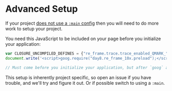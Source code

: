 # Advanced Setup

If your project [does not use a `:main` config](../README.md#important-prerequisites) then you will need to do more work to setup your project.

You need this JavaScript to be included on your page before you initialize your application:

```js
var CLOSURE_UNCOMPILED_DEFINES = {"re_frame.trace.trace_enabled_QMARK_":true};
document.write('<script>goog.require("day8.re_frame_10x.preload");</script>');

// Must come before you initialize your application, but after `goog` and your other dependencies have been loaded.
```

This setup is inherently project specific, so open an issue if you have trouble, and we'll try and figure it out. Or if possible switch to using a `:main`.

